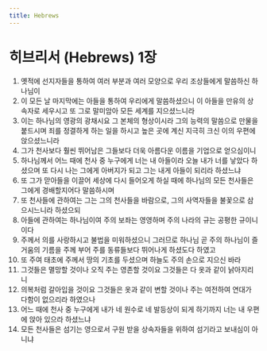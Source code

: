 ```yaml
---
title: Hebrews
---
```


# 히브리서 (Hebrews) 1장
1. 옛적에 선지자들을 통하여 여러 부분과 여러 모양으로 우리 조상들에게 말씀하신 하나님이
1. 이 모든 날 마지막에는 아들을 통하여 우리에게 말씀하셨으니 이 아들을 만유의 상속자로 세우시고 또 그로 말미암아 모든 세계를 지으셨느니라
1. 이는 하나님의 영광의 광채시요 그 본체의 형상이시라 그의 능력의 말씀으로 만물을 붙드시며 죄를 정결하게 하는 일을 하시고 높은 곳에 계신 지극히 크신 이의 우편에 앉으셨느니라
1. 그가 천사보다 훨씬 뛰어남은 그들보다 더욱 아름다운 이름을 기업으로 얻으심이니
1. 하나님께서 어느 때에 천사 중 누구에게 너는 내 아들이라 오늘 내가 너를 낳았다 하셨으며 또 다시 나는 그에게 아버지가 되고 그는 내게 아들이 되리라 하셨느냐
1. 또 그가 맏아들을 이끌어 세상에 다시 들어오게 하실 때에 하나님의 모든 천사들은 그에게 경배할지어다 말씀하시며
1. 또 천사들에 관하여는 그는 그의 천사들을 바람으로, 그의 사역자들을 불꽃으로 삼으시느니라 하셨으되
1. 아들에 관하여는 하나님이여 주의 보좌는 영영하며 주의 나라의 규는 공평한 규이니이다
1. 주께서 의를 사랑하시고 불법을 미워하셨으니 그러므로 하나님 곧 주의 하나님이 즐거움의 기름을 주께 부어 주를 동류들보다 뛰어나게 하셨도다 하였고
1. 또 주여 태초에 주께서 땅의 기초를 두셨으며 하늘도 주의 손으로 지으신 바라
1. 그것들은 멸망할 것이나 오직 주는 영존할 것이요 그것들은 다 옷과 같이 낡아지리니
1. 의복처럼 갈아입을 것이요 그것들은 옷과 같이 변할 것이나 주는 여전하여 연대가 다함이 없으리라 하였으나
1. 어느 때에 천사 중 누구에게 내가 네 원수로 네 발등상이 되게 하기까지 너는 내 우편에 앉아 있으라 하셨느냐
1. 모든 천사들은 섬기는 영으로서 구원 받을 상속자들을 위하여 섬기라고 보내심이 아니냐